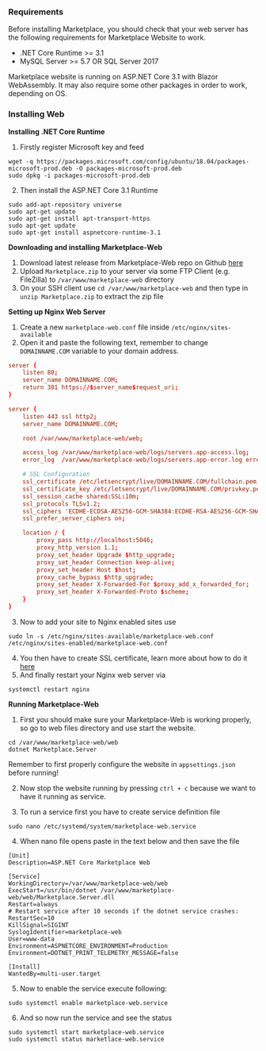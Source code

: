 ### Requirements
Before installing Marketplace, you should check that your web server has the following requirements for Marketplace Website to work.

* .NET Core Runtime >= 3.1
* MySQL Server >= 5.7 OR SQL Server 2017

Marketplace website is running on ASP.NET Core 3.1 with Blazor WebAssembly. It may also require some other packages in order to work, depending on OS.

### Installing Web
**Installing .NET Core Runtime**  
1. Firstly register Microsoft key and feed
```
wget -q https://packages.microsoft.com/config/ubuntu/18.04/packages-microsoft-prod.deb -O packages-microsoft-prod.deb
sudo dpkg -i packages-microsoft-prod.deb
```
2. Then install the ASP.NET Core 3.1 Runtime
```
sudo add-apt-repository universe
sudo apt-get update
sudo apt-get install apt-transport-https
sudo apt-get update
sudo apt-get install aspnetcore-runtime-3.1
```
**Downloading and installing Marketplace-Web**   
1. Download latest release from Marketplace-Web repo on Github [here](https://github.com/RestoreMonarchy/Marketplace-Web/releases)
2. Upload `Marketplace.zip` to your server via some FTP Client (e.g. FileZilla) to `/var/www/marketplace-web` directory
3. On your SSH client use `cd /var/www/marketplace-web` and then type in `unzip Marketplace.zip` to extract the zip file

**Setting up Nginx Web Server**
1. Create a new `marketplace-web.conf` file inside `/etc/nginx/sites-available`
2. Open it and paste the following text, remember to change `DOMAINNAME.COM` variable to your domain address. 

```conf
server {
    listen 80;
    server_name DOMAINNAME.COM;
    return 301 https://$server_name$request_uri;
}

server {
    listen 443 ssl http2;
    server_name DOMAINNAME.COM;

    root /var/www/marketplace-web/web;

    access_log /var/www/marketplace-web/logs/servers.app-access.log;
    error_log  /var/www/marketplace-web/logs/servers.app-error.log error;

    # SSL Configuration
    ssl_certificate /etc/letsencrypt/live/DOMAINNAME.COM/fullchain.pem;
    ssl_certificate_key /etc/letsencrypt/live/DOMAINNAME.COM/privkey.pem;
    ssl_session_cache shared:SSL:10m;
    ssl_protocols TLSv1.2;
    ssl_ciphers 'ECDHE-ECDSA-AES256-GCM-SHA384:ECDHE-RSA-AES256-GCM-SHA384:ECDHE-ECDSA-CHACHA20-POLY1305:ECDHE-RSA-CHACHA20-POLY1305:ECDHE-ECDSA-AES128-GCM-SHA256:ECDHE-RSA-AES128-GCM-SHA256:ECDHE-ECDSA-AES256-SHA384:ECDHE-RSA-AES256-SHA384:ECDHE-ECDSA-AES128-SHA256:ECDHE-RSA-AES128-SHA256';
    ssl_prefer_server_ciphers on;

    location / {
        proxy_pass http://localhost:5046;
        proxy_http_version 1.1;
        proxy_set_header Upgrade $http_upgrade;
        proxy_set_header Connection keep-alive;
        proxy_set_header Host $host;
        proxy_cache_bypass $http_upgrade;
        proxy_set_header X-Forwarded-For $proxy_add_x_forwarded_for;
        proxy_set_header X-Forwarded-Proto $scheme;
    }
}
```
3. Now to add your site to Nginx enabled sites use
```
sudo ln -s /etc/nginx/sites-available/marketplace-web.conf /etc/nginx/sites-enabled/marketplace-web.conf
```
4. You then have to create SSL certificate, learn more about how to do it [here](https://pterodactyl.io/tutorials/creating_ssl_certificates.html#method-1-using-certbot)
5. And finally restart your Nginx web server via
```
systemctl restart nginx
```

**Running Marketplace-Web**
1. First you should make sure your Marketplace-Web is working properly, so go to web files directory and use start the website.
```
cd /var/www/marketplace-web/web
dotnet Marketplace.Server
```
Remember to first properly configure the website in `appsettings.json` before running!

2. Now stop the website running by pressing `ctrl + c` because we want to have it running as service.

3. To run a service first you have to create service definition file
```
sudo nano /etc/systemd/system/marketplace-web.service
```
4. When nano file opens paste in the text below and then save the file
```service
[Unit]
Description=ASP.NET Core Marketplace Web

[Service]
WorkingDirectory=/var/www/marketplace-web/web
ExecStart=/usr/bin/dotnet /var/www/marketplace-web/web/Marketplace.Server.dll
Restart=always
# Restart service after 10 seconds if the dotnet service crashes:
RestartSec=10
KillSignal=SIGINT
SyslogIdentifier=marketplace-web
User=www-data
Environment=ASPNETCORE_ENVIRONMENT=Production
Environment=DOTNET_PRINT_TELEMETRY_MESSAGE=false

[Install]
WantedBy=multi-user.target
``` 
5. Now to enable the service execute following:
```
sudo systemctl enable marketplace-web.service
```
6. And so now run the service and see the status
```
sudo systemctl start marketplace-web.service
sudo systemctl status marketlace-web.service
```

